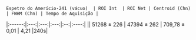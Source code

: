     Espetro do Amerício-241 (vácuo)  | ROI Int  | ROI Net | Centroid (Chn) | FWHM (Chn) | Tempo de Aquisição |
   |:------:|:---:|:---:|:---:|:--:|:----:|
   || 51268 ± 226 | 47394 ± 262 | 709,78 ± 0,01 | 4,21 |240s|




